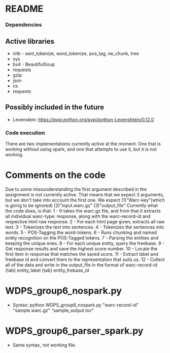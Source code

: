 # README #
### Dependencies ###
## Active libraries ##
* nltk - sent_tokenize, word_tokenize, pos_tag, ne_chunk, tree
* sys
* bs4 - BeautifulSoup
* requests
* gzip
* json
* os
* requests

## Possibly included in the future ##
* Levenstein: https://pypi.python.org/pypi/python-Levenshtein/0.12.0

### Code execution ###
There are two implementations currently active at the moment. One that is working without using spark, and one that attempts to use it, but it is not working.
# Comments on the code #
Due to some missunderstanding the first argument described in the assignment is not currently active. That means that we expect 3 arguments, but we don't take into account the first one. We expect (1)"Warc-key"(which is going to be ignored) (2)"input.warc.gz" (3)"output_file"
Currently what the code does, is that:
1 - It takes the warc.gz file, and from that it extracts all individual warc-type: response, along with the warc-record-id and respective html raw response.
2 - For each html page given, extracts all raw text.
3 - Tokenizes the text into sentences.
4 - Tokenizes the sentences into words.
5 - POS-Tagging the word-tokens.
6 - Runs chunking and named entity recognition on the POS-Tagged tokens.
7 - Parsing the entities and keeping the unique ones.
8 - For each unique entity, query the freebase.
9 - Get response results and save the highest score number.
10 - Locate the first item in response that matches the saved score.
11 - Extract label and freebase id and convert them to the representation that suits us.
12 - Collect all of the data and write in the output_file in the format of warc-record-id {tab} entity_label {tab} entity_frebase_id

# WDPS_group6_nospark.py #
* Syntax: python WDPS_group6_nospark.py "warc-record-id" "sample.warc.gz" "sample_output.tsv"

# WDPS_group6_parser_spark.py #
* Same syntax, not working file.
